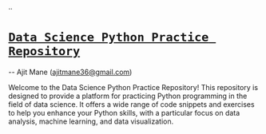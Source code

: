 ..
# <ins>`Data Science Python Practice Repository`</ins>

-- Ajit Mane (ajitmane36@gmail.com)

Welcome to the Data Science Python Practice Repository! This repository is designed to provide a platform for practicing Python programming in the field of data science. It offers a wide range of code snippets and exercises to help you enhance your Python skills, with a particular focus on data analysis, machine learning, and data visualization.
